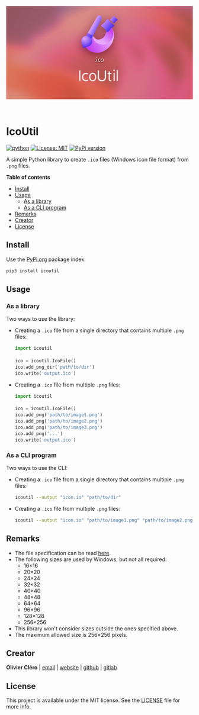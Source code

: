 <div align="center">
<a href="https://github.com/oclero/icoutil">
	<img style="margin-bottom: 2em; width: 640px" src="thumbnail.png">
</a>
</div>

# IcoUtil

[![python](https://img.shields.io/badge/Python-3.9-3776AB.svg?style=flat&logo=python&logoColor=white)](https://www.python.org)
[![License: MIT](https://img.shields.io/badge/license-MIT-green)](https://mit-license.org/)
[![PyPi version](https://badgen.net/pypi/v/icoutil/)](https://pypi.org/project/icoutil)

A simple Python library to create `.ico` files (Windows icon file format) from `.png` files.

**Table of contents**

- [Install](#install)
- [Usage](#usage)
  - [As a library](#as-a-library)
  - [As a CLI program](#as-a-cli-program)
- [Remarks](#remarks)
- [Creator](#creator)
- [License](#license)

## Install

Use the [PyPi.org](https://pypi.org/project/icoutil) package index:

```sh
pip3 install icoutil
```

## Usage

### As a library

Two ways to use the library:

- Creating a `.ico` file from a single directory that contains multiple `.png` files:

  ```py
  import icoutil

  ico = icoutil.IcoFile()
  ico.add_png_dir('path/to/dir')
  ico.write('output.ico')
  ```

- Creating a `.ico` file from multiple `.png` files:

  ```py
  import icoutil

  ico = icoutil.IcoFile()
  ico.add_png('path/to/image1.png')
  ico.add_png('path/to/image2.png')
  ico.add_png('path/to/image3.png')
  ico.add_png('...')
  ico.write('output.ico')
  ```

### As a CLI program

Two ways to use the CLI:

- Creating a `.ico` file from a single directory that contains multiple `.png` files:

  ```sh
  icoutil --output "icon.io" "path/to/dir"
  ```

- Creating a `.ico` file from multiple `.png` files:

  ```sh
  icoutil --output "icon.io" "path/to/image1.png" "path/to/image2.png" "path/to/image3.png" ...
  ```

## Remarks

- The file specification can be read [here](<https://en.wikipedia.org/wiki/ICO_(file_format)>).
- The following sizes are used by Windows, but not all required:
  - 16×16
  - 20×20
  - 24×24
  - 32×32
  - 40×40
  - 48×48
  - 64×64
  - 96×96
  - 128×128
  - 256×256
- This library won't consider sizes outside the ones specified above.
- The maximum allowed size is 256×256 pixels.

## Creator

**Olivier Cléro** | [email](mailto:oclero@pm.me) | [website](https://www.olivierclero.com) | [github](https://www.github.com/oclero) | [gitlab](https://www.gitlab.com/oclero)

## License

This project is available under the MIT license. See the [LICENSE](LICENSE) file for more info.
